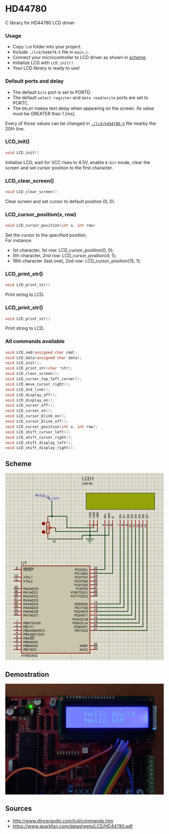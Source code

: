 # HD44780
C library for HD44780 LCD driver

### Usage
- Copy `lcd` folder into your project.
- Include `./lcd/hd4470.h` file in `main.c`.
- Connect your microcontroller to LCD driver as shown in <a href="https://github.com/filipkorus/HD44780//tree/master/img/scheme.png" target="_blank">scheme</a>.
- Initialize LCD with `LCD_init()`.
- Your LCD library is ready to use!

### Default ports and delay
* The default `bits` port is set to PORTD.
* The default `select register` and `data read/write` ports are set to PORTC.
* The `DELAY` makes text delay when appearing on the screen. Its value must be GREATER than 1 [ms].

Every of those values can be changed in <a href="https://github.com/filipkorus/HD44780/blob/master/lcd/hd44780.h">`./lcd/hd44780.h`</a> file nearby the 20th line.
### LCD_init()
```c
void LCD_init()
```
Initialize LCD, wait for VCC rises to 4.5V, enable `8-bit` mode, clear the screen and set cursor position to the first character.

### LCD_clear_screen()
```c
void LCD_clear_screen()
```
Clear screen and set cursor to default position (0, 0).

### LCD_cursor_position(x, row)
```c
void LCD_cursor_position(int x, int row)
```
Set the cursor to the specified position.<br>
For instance:
* 1st character, 1st row: LCD_cursor_position(0, 0);
* 5th character, 2nd row: LCD_cursor_position(4, 1);
* 16th character (last one), 2nd row: LCD_cursor_position(15, 1);

### LCD_print_str()
```c
void LCD_print_str()
```
Print string to LCD.

### LCD_print_str()
```c
void LCD_print_str()
```
Print string to LCD.

### All commands available
```c
void LCD_cmd(unsigned char cmd);
void LCD_data(unsigned char data);
void LCD_init();
void LCD_print_str(char *str);
void LCD_clear_screen();
void LCD_cursor_top_left_corner();
void LCD_move_cursor_right();
void LCD_2nd_line();
void LCD_display_off();
void LCD_display_on();
void LCD_cursor_off();
void LCD_cursor_on();
void LCD_cursor_blink_on();
void LCD_cursor_blink_off();
void LCD_cursor_position(int x, int row);
void LCD_shift_cursor_left();
void LCD_shift_cursor_right();
void LCD_shift_display_left();
void LCD_shift_display_right();
```

## Scheme
![scheme](https://github.com/filipkorus/HD44780/blob/master/img/scheme.png)

## Demostration
![demostration](https://github.com/filipkorus/HD44780/blob/master/img/demo.jpg)

## Sources
* <a href="http://www.dinceraydin.com/lcd/commands.htm" target="_blank">http://www.dinceraydin.com/lcd/commands.htm</a>
* <a href="https://www.sparkfun.com/datasheets/LCD/HD44780.pdf" target="_blank">https://www.sparkfun.com/datasheets/LCD/HD44780.pdf</a>
